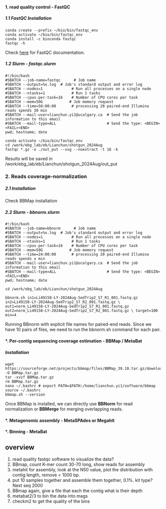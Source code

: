 #### 1. read quality control - FastQC
##### 1.1 FastQC Installation

    conda create --prefix ~/bio/bin/fastqc_env
    conda activate ~/bio/bin/fastqc_env
    conda install -c bioconda fastqc
    fastqc -h  
Check [here](https://www.bioinformatics.babraham.ac.uk/projects/fastqc/Help/) for FastQC documentation.

##### 1.2 Slurm - fastqc.slurm

    #!/bin/bash
    #SBATCH --job-name=fastqc      # Job name
    #SBATCH --output=%x.log  # Job's standard output and error log
    #SBATCH --nodes=1             # Run all processes on a single node
    #SBATCH --ntasks=1            # Run 1 tasks
    #SBATCH --cpus-per-task=16    # Number of CPU cores per task
    #SBATCH --mem=50G            # Job memory request
    #SBATCH --time=50:00:00       # processing 20 paired-end Illumina reads spends 30 min
    #SBATCH --mail-user=lianchun.yi1@ucalgary.ca  # Send the job information to this email
    #SBATCH --mail-type=ALL                       # Send the type: <BEGIN><FAIL><END>
    pwd; hostname; date

    conda activate ~/bio/bin/fastqc_env
    cd /work/ebg_lab/eb/Lianchun/shotgun_2024Aug
    fastqc *.gz -o ./out_put --svg --noextract -t 16 -k

Results will be saved in /work/ebg_lab/eb/Lianchun/shotgun_2024Aug/out_put

### 2. Reads coverage-normalization
##### 2.1 Installation
Check BBMap installation
##### 2.2 Slurm - bbnorm.slurm

    #!/bin/bash
    #SBATCH --job-name=bbnorm      # Job name
    #SBATCH --output=%x.log  # Job's standard output and error log
    #SBATCH --nodes=1             # Run all processes on a single node
    #SBATCH --ntasks=1            # Run 1 tasks
    #SBATCH --cpus-per-task=16    # Number of CPU cores per task
    #SBATCH --mem=50G            # Job memory request
    #SBATCH --time=24:00:00       # processing 20 paired-end Illumina reads spends x min
    #SBATCH --mail-user=lianchun.yi1@ucalgary.ca  # Send the job information to this email
    #SBATCH --mail-type=ALL                       # Send the type: <BEGIN><FAIL><END>
    pwd; hostname; date

    cd /work/ebg_lab/eb/Lianchun/shotgun_2024Aug

    bbnorm.sh in1=Li49158-LY-2024Aug-SedTrip2_S7_R1_001.fastq.gz in2=Li49158-LY-2024Aug-SedTrip2_S7_R2_001.fastq.gz \ out1=norm_Li49158-LY-2024Aug-SedTrip2_S7_R1_001.fastq.gz out2=norm_Li49158-LY-2024Aug-SedTrip2_S7_R2_001.fastq.gz \ target=100 min=4

Running BBnorm with explicit file names for paired-end reads. Since we have 10 pairs of files, we need to run the bbnorm.sh command for each pair. 

#### *. Per-contig sequencing coverage estimation - BBMap / MetaBat
##### Installation
    
    wget https://sourceforge.net/projects/bbmap/files/BBMap_39.10.tar.gz/download -O BBMap.tar.gz
    tar -xvzf BBMap.tar.gz
    rm BBMap.tar.gz
    nano ~/.bashrc # export PATH=$PATH:/home/lianchun.yi1/software/bbmap
    source ~/.bashrc
    bbmap.sh --version

Once BBMap is installed, we can directly use **BBNorm** for read normalization or **BBMerge** for merging overlapping reads. 

#### *. Metagenomic assembly - MetaSPAdes or Megahit

#### *. Binning - MetaBat 

## overview
1. read quality fastqc software to visualize the data?
2. BBmap, count K-mer count 30-70 long,  show reads for assembly
3. metahit for assembly, look at the N50 value, plot the distribution with contig length, remove < 1000 bp.
4. put 10 samples together and assemble them together, 0.1%. kit type? Next seq 2000
5. BBmap again, give a file that each the contig what is their depth
6. metabat2/3 to bin the data into mags
7. checkm2 to get the quality of the bins
